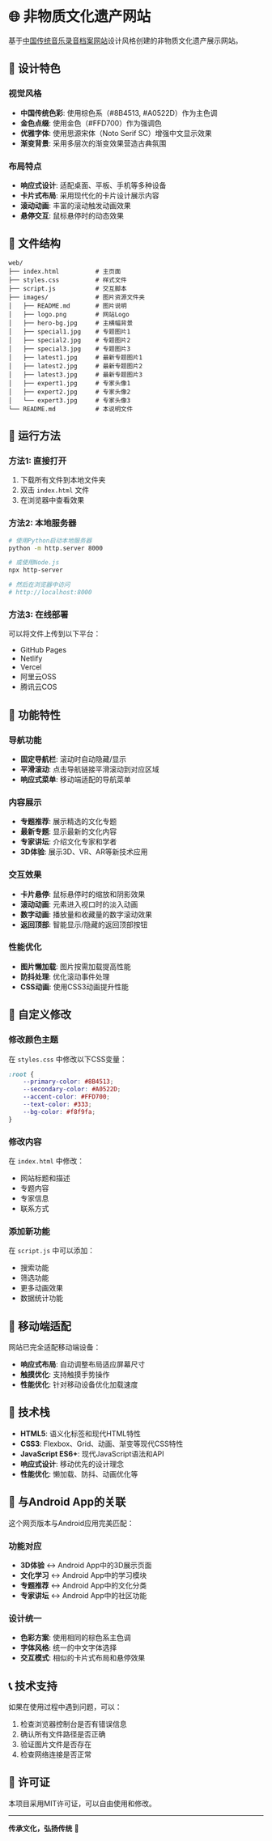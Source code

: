 # 🌐 非物质文化遗产网站

基于[中国传统音乐录音档案网站](https://www.ctmsa-cnaa.com/#/)设计风格创建的非物质文化遗产展示网站。

## 🎨 设计特色

### 视觉风格
- **中国传统色彩**: 使用棕色系（#8B4513, #A0522D）作为主色调
- **金色点缀**: 使用金色（#FFD700）作为强调色
- **优雅字体**: 使用思源宋体（Noto Serif SC）增强中文显示效果
- **渐变背景**: 采用多层次的渐变效果营造古典氛围

### 布局特点
- **响应式设计**: 适配桌面、平板、手机等多种设备
- **卡片式布局**: 采用现代化的卡片设计展示内容
- **滚动动画**: 丰富的滚动触发动画效果
- **悬停交互**: 鼠标悬停时的动态效果

## 📁 文件结构

```
web/
├── index.html          # 主页面
├── styles.css          # 样式文件
├── script.js           # 交互脚本
├── images/             # 图片资源文件夹
│   ├── README.md       # 图片说明
│   ├── logo.png        # 网站Logo
│   ├── hero-bg.jpg     # 主横幅背景
│   ├── special1.jpg    # 专题图片1
│   ├── special2.jpg    # 专题图片2
│   ├── special3.jpg    # 专题图片3
│   ├── latest1.jpg     # 最新专题图片1
│   ├── latest2.jpg     # 最新专题图片2
│   ├── latest3.jpg     # 最新专题图片3
│   ├── expert1.jpg     # 专家头像1
│   ├── expert2.jpg     # 专家头像2
│   └── expert3.jpg     # 专家头像3
└── README.md           # 本说明文件
```

## 🚀 运行方法

### 方法1: 直接打开
1. 下载所有文件到本地文件夹
2. 双击 `index.html` 文件
3. 在浏览器中查看效果

### 方法2: 本地服务器
```bash
# 使用Python启动本地服务器
python -m http.server 8000

# 或使用Node.js
npx http-server

# 然后在浏览器中访问
# http://localhost:8000
```

### 方法3: 在线部署
可以将文件上传到以下平台：
- GitHub Pages
- Netlify
- Vercel
- 阿里云OSS
- 腾讯云COS

## 🎯 功能特性

### 导航功能
- **固定导航栏**: 滚动时自动隐藏/显示
- **平滑滚动**: 点击导航链接平滑滚动到对应区域
- **响应式菜单**: 移动端适配的导航菜单

### 内容展示
- **专题推荐**: 展示精选的文化专题
- **最新专题**: 显示最新的文化内容
- **专家讲坛**: 介绍文化专家和学者
- **3D体验**: 展示3D、VR、AR等新技术应用

### 交互效果
- **卡片悬停**: 鼠标悬停时的缩放和阴影效果
- **滚动动画**: 元素进入视口时的淡入动画
- **数字动画**: 播放量和收藏量的数字滚动效果
- **返回顶部**: 智能显示/隐藏的返回顶部按钮

### 性能优化
- **图片懒加载**: 图片按需加载提高性能
- **防抖处理**: 优化滚动事件处理
- **CSS动画**: 使用CSS3动画提升性能

## 🎨 自定义修改

### 修改颜色主题
在 `styles.css` 中修改以下CSS变量：
```css
:root {
    --primary-color: #8B4513;
    --secondary-color: #A0522D;
    --accent-color: #FFD700;
    --text-color: #333;
    --bg-color: #f8f9fa;
}
```

### 修改内容
在 `index.html` 中修改：
- 网站标题和描述
- 专题内容
- 专家信息
- 联系方式

### 添加新功能
在 `script.js` 中可以添加：
- 搜索功能
- 筛选功能
- 更多动画效果
- 数据统计功能

## 📱 移动端适配

网站已完全适配移动端设备：
- **响应式布局**: 自动调整布局适应屏幕尺寸
- **触摸优化**: 支持触摸手势操作
- **性能优化**: 针对移动设备优化加载速度

## 🔧 技术栈

- **HTML5**: 语义化标签和现代HTML特性
- **CSS3**: Flexbox、Grid、动画、渐变等现代CSS特性
- **JavaScript ES6+**: 现代JavaScript语法和API
- **响应式设计**: 移动优先的设计理念
- **性能优化**: 懒加载、防抖、动画优化等

## 🌟 与Android App的关联

这个网页版本与Android应用完美匹配：

### 功能对应
- **3D体验** ↔ Android App中的3D展示页面
- **文化学习** ↔ Android App中的学习模块
- **专题推荐** ↔ Android App中的文化分类
- **专家讲坛** ↔ Android App中的社区功能

### 设计统一
- **色彩方案**: 使用相同的棕色系主色调
- **字体风格**: 统一的中文字体选择
- **交互模式**: 相似的卡片式布局和悬停效果

## 📞 技术支持

如果在使用过程中遇到问题，可以：
1. 检查浏览器控制台是否有错误信息
2. 确认所有文件路径是否正确
3. 验证图片文件是否存在
4. 检查网络连接是否正常

## 📄 许可证

本项目采用MIT许可证，可以自由使用和修改。

---

**传承文化，弘扬传统** 🌟 